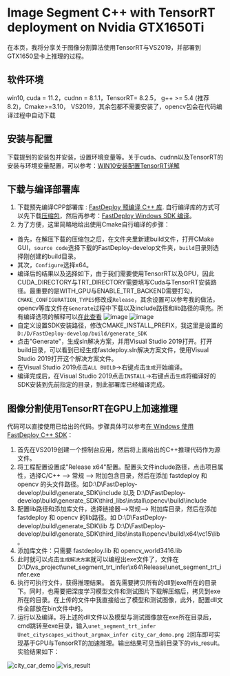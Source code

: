 # Image Segment C++ with TensorRT deployment on Nvidia GTX1650Ti
在本页，我将分享关于图像分割算法使用TensorRT与VS2019，并部署到GTX1650显卡上推理的过程。

## 软件环境
win10, cuda = 11.2，cudnn = 8.1.1，TensorRT= 8.2.5， g++ >= 5.4 (推荐8.2)，Cmake>=3.10， VS2019，其余包都不需要安装了，opencv包会在代码编译过程中自动下载

## 安装与配置
下载提到的安装包并安装，设置环境变量等。关于cuda、cudnn以及TensorRT的安装与环境变量配置，可以参考：[WIN10安装配置TensorRT详解](https://blog.csdn.net/caobin_cumt/article/details/125579033?ops_request_misc=&request_id=&biz_id=102&utm_term=window%E4%B8%8Bscuda%E4%B8%8EtensorRT%E5%AE%89%E8%A3%85&utm_medium=distribute.pc_search_result.none-task-blog-2~all~sobaiduweb~default-0-125579033.142^v56^js_top,201^v3^add_ask&spm=1018.2226.3001.4187) 

## 下载与编译部署库
1. 下载预先编译CPP部署库 : [FastDeploy 预编译 C++ 库](https://bj.bcebos.com/fastdeploy/release/cpp/fastdeploy-win-x64-0.2.1.zip).
自行编译库的方式可以先下载[压缩包](https://github.com/PaddlePaddle/FastDeploy/archive/refs/heads/develop.zip)，然后再参考：[FastDeploy Windows SDK 编译](https://github.com/PaddlePaddle/FastDeploy/blob/develop/docs/compile/how_to_build_windows.md#Usage)。
2. 为了方便，这里简略地给出使用Cmake自行编译的步骤：
* 首先，在解压下载的压缩包之后，在文件夹里新建build文件，打开CMake GUI，`source code`选择下载的FastDeploy-develop文件夹，`build`目录则选择刚创建的build目录。
* 其次，`Configure`选择x64。
* 编译后的结果以及选择如下，由于我们需要使用TensorRT以及GPU，因此CUDA_DIRECTORY与TRT_DIRECTORY需要填写Cuda与TensorRT安装路径。最重要的是WITH_GPU与ENABLE_TRT_BACKEND需要打勾，`CMAKE_CONFIGURATION_TYPES`修改成`Release`，其余设置可以参考我的做法，opencv等库文件在`Generate`过程中下载以及include路径和lib路径的填充。所有编译选项的解释可以[在此查看](https://github.com/PaddlePaddle/FastDeploy/tree/develop/docs/compile)
![image](https://user-images.githubusercontent.com/114713988/195863570-e03dbe66-e04c-43e4-88ff-8f39a83d0825.png)
![image](https://user-images.githubusercontent.com/114713988/195863707-d47441a0-1bf1-4016-ae48-665abfa38c2c.png)
* 自定义设置SDK安装路径，修改CMAKE_INSTALL_PREFIX，我这里是设置的`D:/D/FastDeploy-develop/build/generate_SDK`
* 点击"Generate"，生成sln解决方案，并用Visual Studio 2019打开。打开build目录，可以看到已经生成fastdeploy.sln解决方案文件，使用Visual Studio 2019打开这个解决方案文件。
* 在Visual Studio 2019点击`ALL BUILD`->右键点击`生成`开始编译。
* 编译完成后，在Visual Studio 2019点击`INSTALL`->右键点击`生成`将编译好的SDK安装到先前指定的目录，到此部署库已经编译完成。

## 图像分割使用TensorRT在GPU上加速推理
代码可以直接使用已给出的代码。步骤具体可以参考[在 Windows 使用 FastDeploy C++ SDK](https://github.com/PaddlePaddle/FastDeploy/blob/develop/docs/compile/how_to_use_sdk_on_windows.md#32-sdk%E4%BD%BF%E7%94%A8%E6%96%B9%E5%BC%8F%E4%BA%8Cvisual-studio-2019-%E5%88%9B%E5%BB%BA-sln-%E5%B7%A5%E7%A8%8B%E4%BD%BF%E7%94%A8-c-sdk)：
1. 首先在VS2019创建一个控制台应用，然后将上面给出的C++推理代码作为源文件。
2. 将工程配置设置成"Release x64"配置。配置头文件include路径，点击项目属性，选择C/C++ —> 常规 —> 附加包含目录，然后在添加 fastdeploy 和 opencv 的头文件路径。如D:\D\FastDeploy-develop\build\generate_SDK\include 以及 D:\D\FastDeploy-develop\build\generate_SDK\third_libs\install\opencv\build\include
3. 配置lib路径和添加库文件，选择链接器—>常规—> 附加库目录，然后在添加 fastdeploy 和 opencv 的lib路径。如 D:\D\FastDeploy-develop\build\generate_SDK\lib 与 D:\D\FastDeploy-develop\build\generate_SDK\third_libs\install\opencv\build\x64\vc15\lib。
4. 添加库文件：只需要 fastdeploy.lib 和 opencv_world3416.lib
5. 此时就可以点击`生成解决方案`就可以编程出exe文件了，文件在D:\D\vs_project\unet_segment_trt_infer\x64\Release\unet_segment_trt_infer.exe
6. 执行可执行文件，获得推理结果。 首先需要拷贝所有的dll到exe所在的目录下。同时，也需要把深度学习模型文件和测试图片下载解压缩后，拷贝到exe所在的目录。在上传的文件中我直接给出了模型和测试图像，此外，配置dll文件全部放在bin文件中的。
7. 运行以及编译。将上述的dll文件以及模型与测试图像放在exe所在目录后，cmd跳转至exe目录，输入`unet_segment_trt_infer Unet_cityscapes_without_argmax_infer city_car_demo.png 2`回车即可实现基于GPU与TensorRT的加速推理。输出结果可见当前目录下的vis_result。实验结果如下：

![city_car_demo](https://user-images.githubusercontent.com/114713988/195964794-dabaddf3-b983-445e-8708-14e32b8729b2.png)
![vis_result](https://user-images.githubusercontent.com/114713988/195984140-4f371194-a1ca-479e-92c0-53e5cd4efbf4.jpg)



